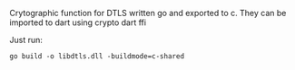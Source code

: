 Crytographic function for DTLS written go and exported to c. They can be imported to dart using crypto dart ffi

Just run:

```
go build -o libdtls.dll -buildmode=c-shared
```
